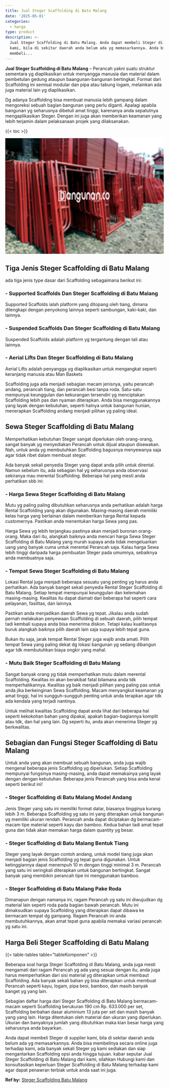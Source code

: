 ```yaml
---
title: Jual Steger Scaffolding di Batu Malang
date: '2025-05-01'
categories:
  - harga
type: product
description: >-
  Jual Steger Scaffolding di Batu Malang. Anda dapat membeli Steger di supplier
  kami, bila di sekitar daerah anda belum ada yg memasarkannya. Anda bisa
  membeli...
---
```


**Jual Steger Scaffolding di Batu Malang** – Perancah yakni suatu struktur sementara yg diaplikasikan untuk menyangga manusia dan material dalam pembetulan gedung ataupun baangunan-bangunan bertingkat. Format dari Scaffolding ini semisal modular dan pipa atau tabung logam, melainkan ada juga material lain yg diaplikasikan.

Dg adanya Scaffolding bisa membuat manusia lebih gampang dalam mengoreksi sebuah bagian bangunan yang perlu diganti. Apalagi apabila bangunan yg seharusnya dibetuli amat tinggi, karenanya anda sepatutnya mengaplikasikan Steger. Dengan ini juga akan memberikan keamanan yang lebih terjamin dalam pelaksanaan projek yang dilaksanakan.

{{< toc >}}

![Jual Steger Scaffolding di Batu Malang](/images/sewa-scaffolding-steger-08.png)

## Tiga Jenis Steger Scaffolding di Batu Malang

ada tiga jenis type dasar dari Scaffolding sebagaimana berikut ini:

### \- Supported Scaffolds Dan Steger Scaffolding di Batu Malang

Supported Scaffolds ialah platform yang ditopang oleh tiang, dimana dilengkapi dengan penyokong lainnya seperti sambungan, kaki-kaki, dan lainnya.

### \- Suspended Scaffolds Dan Steger Scaffolding di Batu Malang

Suspended Scaffolds adalah platform yg tergantung dengan tali atau lainnya.

### \- Aerial Lifts Dan Steger Scaffolding di Batu Malang

Aerial Lifts adalah penyangga yg diaplikasikan untuk mengangkat seperti keranjang manusia atau Man Baskets

Scaffolding juga ada menjadi sebagian macam jenisnya, yaitu perancah andang, perancah tiang, dan perancah besi tanpa roda. Satu-satu mempunyai keunggulan dan kekurangan tersendiri yg menciptakan Scaffolding lebih pas dan nyaman diterapkan. Anda bisa menggunakannya yang layak dengan kebutuhan, seperti halnya untuk bangunan hunian, menerapkan Scaffolding andang menjadi pilihan yg paling ideal.

## Sewa Steger Scaffolding di Batu Malang

Memperhatikan kebutuhan Steger sangat diperlukan oleh orang-orang, sangat banyak yg menyediakan Perancah untuk dijual ataupun disewakan. Nah, untuk anda yg membutuhkan Scaffolding bagusnya menyewanya saja agar tidak ribet dalam membuat steger.

Ada banyak sekali penyedia Steger yang dapat anda pilih untuk dirental. Namun sebelum itu, ada sebagian hal yg seharusnya anda observasi sekiranya mau merental Scaffolding. Beberapa hal yang mesti anda perhatikan sbb ini:

### \- Harga Sewa Steger Scaffolding di Batu Malang

Mutu yg paling paling dibutuhkan seharusnya anda perhatikan adalah harga Rental Scaffolding yang akan digunakan. Masing-masing daerah memiliki kelas harga yang berlainan dalam memberikan harga Rental kepada customernya. Pastikan anda menentukan harga Sewa yang pas.

Harga Sewa yg lebih terjangkau pastinya akan menjadi buronan orang-orang. Maka dari itu, alangkah baiknya anda mencari harga Sewa Steger Scaffolding di Batu Malang yang murah supaya anda tidak mengeluarkan uang yang banyak cuma untuk merental Perancah saja. Kalau harga Sewa lebih tinggi daripada harga pembuatan Steger pada umumnya, sebaiknya anda membuatnya saja.

### \- Tempat Sewa Steger Scaffolding di Batu Malang

Lokasi Rental juga menjadi beberapa sesuatu yang penting yg harus anda perhatikan. Ada banyak banget sekali penyedia Rental Steger Scaffolding di Batu Malang. Setiap tempat mempunyai keunggulan dan kelemahan masing-masing. Kwalitas itu dapat diamati dari beberapa hal seperti cara pelayanan, fasilitas, dan lainnya.

Pastikan anda menjadikan daerah Sewa yg tepat. Jikalau anda sudah pernah melakukan penyewaan Scaffolding di sebuah daerah, pilih tempat tadi kembali supaya anda bisa menerima diskon. Tetapi kalau kualitasnya buruk alangkah baiknya pilih daerah lain saja supaya lebih tepat guna.

Bukan itu saja, jarak tempat Rental Steger juga wajib anda amati. Pilih tempat Sewa yang paling dekat dg lokasi bangunan yg sedang dibangun agar tdk membutuhkan biaya ongkir yang mahal.

### \- Mutu Baik Steger Scaffolding di Batu Malang

Sangat banyak orang yg tidak memperhatikan mutu dalam merental Scaffolding. Kwalitas ini akan berakibat fatal bilamana anda tdk memperhatikannya. Kwalitas yg baik menjadi pilihan yang paling pas untuk anda jika berkeinginan Sewa Scaffolding. Macam menyangkut keamanan yg amat tinggi, hal ini sungguh-sungguh penting untuk anda terapkan agar tdk ada kendala yang terjadi nantinya.

Untuk melihat kwalitas Scaffolding dapat anda lihat dari beberapa hal seperti kekokohan bahan yang dipakai, apakah bagian-bagiannya komplit atau tdk, dan hal yang lain. Dg seperti itu, anda akan menerima Steger yg berkwalitas.

## Sebagian dan Fungsi Steger Scaffolding di Batu Malang

Untuk anda yang akan membuat sebuah bangunan, anda juga wajib mengenal beberapa jenis Scaffolding yg diperlukan. Setiap Scaffolding mempunyai fungsinya masing-masing, anda dapat memakainya yang layak dengan dengan kebutuhan. Beberapa jenis Perancah yang bisa anda kenal seperti berikut ini!

### \- Steger Scaffolding di Batu Malang Model Andang

Jenis Steger yang satu ini memiliki format datar, biasanya tingginya kurang lebih 3 m. Beberapa Scaffolding yg satu ini yang diterapkan untuk bangunan yg memiliki ukuran rendah. Perancah anda dapat diciptakan dg bermacam-macam tipe material seperti kayu dan bamboo. Kedua bahan tadi amat tepat guna dan tidak akan memakan harga dalam quantity yg besar.

### \- Steger Scaffolding di Batu Malang Bentuk Tiang

Steger yang layak dengan contoh andang, untuk model tiang juga akan menjadi bagian jenis Scaffolding yg tepat guna digunakan. Untuk ketinggiannya dapat menempuh 10 m dengan tinggi minimal 3 m. Perancah yang satu ini seringkali diterapkan untuk bangunan bertingkat. Sangat banyak yang membikin perancah tipe ini menggunakan bamboo.

### \- Steger Scaffolding di Batu Malang Pake Roda

Dimanapun dengan namanya ini, ragam Perancah yg satu ini diwujudkan dg material lain seperti roda pada bagian bawah perancah. Mutu ini dimaksudkan supaya Scaffolding yang diterapkan dapat dibawa ke bermacam tempat dg gampang. Ragam Perancah ini anda membutuhkannya, akan amat tepat guna apabila memakai variasi perancah yg satu ini.

## Harga Beli Steger Scaffolding di Batu Malang

{{< table-tables table="tableKomponen" >}}

Beberapa soal harga Steger Scaffolding di Batu Malang, anda juga mesti mengamati dari ragam Perancah yg ada yang sesuai dengan itu, anda juga harus memperhatikan dari sisi material yg diterapkan untuk membaut Scaffolding. Ada banyak sekali bahan yg bisa diterapkan untuk membuat Perancah seperti kayu, logam, pipa besi, bamboo, dan masih banyak banget yg yang lain.

Sebagian daftar harga dari Steger Scaffolding di Batu Malang bermacam-macam seperti Scaffolding berukuran 190 cm Rp. 633.000 per set, Scaffolding berbahan dasar aluminium 13 juta per set dan masih banyak yang yang lain. Harga ditentukan oleh material dan ukuran yang diperlukan. Ukuran dan banyaknya jumlah yang dibutuhkan maka kian besar harga yang seharusnya anda bayarkan.

Anda dapat membeli Steger di supplier kami, bila di sekitar daerah anda belum ada yg memasarkannya. Anda bisa membelinya secara online juga terhadap kami, ada banyak sekali Steger yg kami sediakan dan siap mengantarkan Scaffolding opsi anda hingga tujuan. kabar seputar Jual Steger Scaffolding di Batu Malang dari kami, silahkan Hubungi kami dan konsultasikan keperluan Steger Scaffolding di Batu Malang terhadap kami agar dapat penawran terbiak untuk anda saat ini juga.

**Ref by:** [Steger Scaffolding Batu Malang](https://id.wikipedia.org/wiki/Steger)
